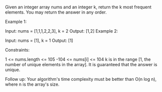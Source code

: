 
Given an integer array nums and an integer k, return the k most frequent elements. You may return the answer in any order.


Example 1:

Input: nums = [1,1,1,2,2,3], k = 2
Output: [1,2]
Example 2:

Input: nums = [1], k = 1
Output: [1]
 

Constraints:

1 <= nums.length <= 105
-104 <= nums[i] <= 104
k is in the range [1, the number of unique elements in the array].
It is guaranteed that the answer is unique.
 

Follow up: Your algorithm's time complexity must be better than O(n log n), where n is the array's size.